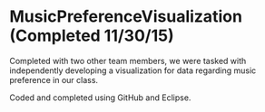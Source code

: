 # MusicPreferenceVisualization (Completed 11/30/15)
Completed with two other team members, we were tasked with independently developing a visualization for data regarding music preference in our class.

Coded and completed using GitHub and Eclipse.
